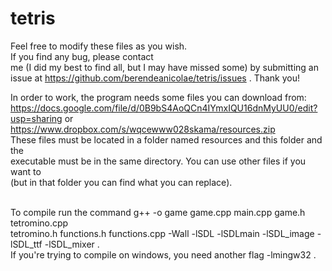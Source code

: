 tetris
======

Feel free to modify these files as you wish. <br/>If you find any bug, please contact<br/>
me (I did my best to find all, but I may have missed some) by submitting an<br/>
issue at https://github.com/berendeanicolae/tetris/issues . Thank you!<br/>

In order to work, the program needs some files you can download from:<br/>
  https://docs.google.com/file/d/0B9bS4AoQCn4IYmxIQU16dnMyUU0/edit?usp=sharing or<br/>
  https://www.dropbox.com/s/wqcewww028skama/resources.zip<br/>
These files must be located in a folder named resources and this folder and the<br/>
executable must be in the same directory. You can use other files if you want to<br/>
(but in that folder you can find what you can replace).<br/><br/>

To compile run the command g++ -o game game.cpp main.cpp game.h tetromino.cpp<br/>
tetromino.h functions.h functions.cpp -Wall -lSDL -lSDLmain -lSDL_image -lSDL_ttf -lSDL_mixer .<br/>
If you're trying to compile on windows, you need another flag -lmingw32 .
